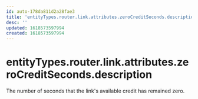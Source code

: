 ```yaml
---
id: auto-178da811d2a28fae3
title: 'entityTypes.router.link.attributes.zeroCreditSeconds.description'
desc: ''
updated: 1618573597994
created: 1618573597994
---
```

# entityTypes.router.link.attributes.zeroCreditSeconds.description

The number of seconds that the link&#39;s available credit has remained zero.